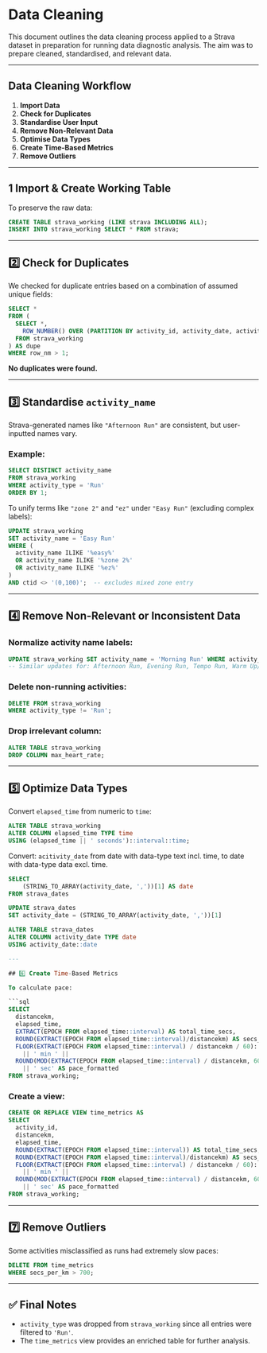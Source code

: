# Data Cleaning

This document outlines the data cleaning process applied to a Strava dataset in preparation for running data diagnostic analysis. The aim was to prepare cleaned, standardised, and relevant data.

---

##  Data Cleaning Workflow

1. **Import Data**
2. **Check for Duplicates**
3. **Standardise User Input**
4. **Remove Non-Relevant Data**
5. **Optimise Data Types**
6. **Create Time-Based Metrics**
7. **Remove Outliers**

---

## 1️ Import & Create Working Table

To preserve the raw data:

```sql
CREATE TABLE strava_working (LIKE strava INCLUDING ALL);
INSERT INTO strava_working SELECT * FROM strava;
```

---

## 2️⃣ Check for Duplicates

We checked for duplicate entries based on a combination of assumed unique fields:

```sql
SELECT *
FROM (
  SELECT *,
    ROW_NUMBER() OVER (PARTITION BY activity_id, activity_date, activity_name, activity_type, distancekm) AS row_nm
  FROM strava_working
) AS dupe
WHERE row_nm > 1;
```

 **No duplicates were found.**

---

## 3️⃣ Standardise `activity_name`

Strava-generated names like `"Afternoon Run"` are consistent, but user-inputted names vary.

### Example:

```sql
SELECT DISTINCT activity_name
FROM strava_working
WHERE activity_type = 'Run'
ORDER BY 1;
```

To unify terms like `"zone 2"` and `"ez"` under `"Easy Run"` (excluding complex labels):

```sql
UPDATE strava_working
SET activity_name = 'Easy Run'
WHERE (
  activity_name ILIKE '%easy%' 
  OR activity_name ILIKE '%zone 2%' 
  OR activity_name ILIKE '%ez%'
)
AND ctid <> '(0,100)';  -- excludes mixed zone entry
```

---

## 4️⃣ Remove Non-Relevant or Inconsistent Data

### Normalize activity name labels:

```sql
UPDATE strava_working SET activity_name = 'Morning Run' WHERE activity_name ILIKE 'morning run';
-- Similar updates for: Afternoon Run, Evening Run, Tempo Run, Warm Up/Down, Recovery Run, Lunch Run
```

### Delete non-running activities:

```sql
DELETE FROM strava_working
WHERE activity_type != 'Run';
```

### Drop irrelevant column:

```sql
ALTER TABLE strava_working
DROP COLUMN max_heart_rate;
```

---

## 5️⃣ Optimize Data Types

Convert `elapsed_time` from numeric to `time`:

```sql
ALTER TABLE strava_working
ALTER COLUMN elapsed_time TYPE time
USING (elapsed_time || ' seconds')::interval::time;
```

Convert: `acitivity_date` from date with data-type text incl. time, to date with data-type data excl. time.

```sql
SELECT 
	(STRING_TO_ARRAY(activity_date, ','))[1] AS date
FROM strava_dates

UPDATE strava_dates
SET activity_date = (STRING_TO_ARRAY(activity_date, ','))[1]

ALTER TABLE strava_dates
ALTER COLUMN activity_date TYPE date
USING activity_date::date

---

## 6️⃣ Create Time-Based Metrics

To calculate pace:

```sql
SELECT
  distancekm,
  elapsed_time,
  EXTRACT(EPOCH FROM elapsed_time::interval) AS total_time_secs,
  ROUND(EXTRACT(EPOCH FROM elapsed_time::interval)/distancekm) AS secs_per_km,
  FLOOR(EXTRACT(EPOCH FROM elapsed_time::interval) / distancekm / 60)::text 
    || ' min ' || 
  ROUND(MOD(EXTRACT(EPOCH FROM elapsed_time::interval) / distancekm, 60))::text 
    || ' sec' AS pace_formatted
FROM strava_working;
```

### Create a view:

```sql
CREATE OR REPLACE VIEW time_metrics AS
SELECT
  activity_id,
  distancekm,
  elapsed_time,
  ROUND(EXTRACT(EPOCH FROM elapsed_time::interval)) AS total_time_secs,
  ROUND(EXTRACT(EPOCH FROM elapsed_time::interval)/distancekm) AS secs_per_km,
  FLOOR(EXTRACT(EPOCH FROM elapsed_time::interval) / distancekm / 60)::text 
    || ' min ' || 
  ROUND(MOD(EXTRACT(EPOCH FROM elapsed_time::interval) / distancekm, 60))::text 
    || ' sec' AS pace_formatted
FROM strava_working;
```

---

## 7️⃣ Remove Outliers

Some activities misclassified as runs had extremely slow paces:

```sql
DELETE FROM time_metrics
WHERE secs_per_km > 700;
```

---

## ✅ Final Notes

- `activity_type` was dropped from `strava_working` since all entries were filtered to `'Run'`.
- The `time_metrics` view provides an enriched table for further analysis.
